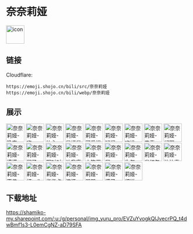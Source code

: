 # 奈奈莉娅
<img src="https://emoji.shojo.cn/bili/src/奈奈莉娅/icon.png" width="50" height="50" alt="icon">

## 链接
Cloudflare:
```
https://emoji.shojo.cn/bili/src/奈奈莉娅
https://emoji.shojo.cn/bili/webp/奈奈莉娅
```
## 展示
<img src="https://emoji.shojo.cn/bili/src/奈奈莉娅/奈奈莉娅-晚安.png" width="50" height="50" alt="奈奈莉娅-晚安">
<img src="https://emoji.shojo.cn/bili/src/奈奈莉娅/奈奈莉娅-嗨.png" width="50" height="50" alt="奈奈莉娅-嗨">
<img src="https://emoji.shojo.cn/bili/src/奈奈莉娅/奈奈莉娅-比心.png" width="50" height="50" alt="奈奈莉娅-比心">
<img src="https://emoji.shojo.cn/bili/src/奈奈莉娅/奈奈莉娅-是娅是娅.png" width="50" height="50" alt="奈奈莉娅-是娅是娅">
<img src="https://emoji.shojo.cn/bili/src/奈奈莉娅/奈奈莉娅-可爱捏.png" width="50" height="50" alt="奈奈莉娅-可爱捏">
<img src="https://emoji.shojo.cn/bili/src/奈奈莉娅/奈奈莉娅-疑问.png" width="50" height="50" alt="奈奈莉娅-疑问">
<img src="https://emoji.shojo.cn/bili/src/奈奈莉娅/奈奈莉娅-吃桃.png" width="50" height="50" alt="奈奈莉娅-吃桃">
<img src="https://emoji.shojo.cn/bili/src/奈奈莉娅/奈奈莉娅-恭喜.png" width="50" height="50" alt="奈奈莉娅-恭喜">
<img src="https://emoji.shojo.cn/bili/src/奈奈莉娅/奈奈莉娅-好耶.png" width="50" height="50" alt="奈奈莉娅-好耶">
<img src="https://emoji.shojo.cn/bili/src/奈奈莉娅/奈奈莉娅-摸摸.png" width="50" height="50" alt="奈奈莉娅-摸摸">
<img src="https://emoji.shojo.cn/bili/src/奈奈莉娅/奈奈莉娅-润了.png" width="50" height="50" alt="奈奈莉娅-润了">
<img src="https://emoji.shojo.cn/bili/src/奈奈莉娅/奈奈莉娅-啊对对.png" width="50" height="50" alt="奈奈莉娅-啊对对">
<img src="https://emoji.shojo.cn/bili/src/奈奈莉娅/奈奈莉娅-让我康康.png" width="50" height="50" alt="奈奈莉娅-让我康康">
<img src="https://emoji.shojo.cn/bili/src/奈奈莉娅/奈奈莉娅-小笨蛋.png" width="50" height="50" alt="奈奈莉娅-小笨蛋">
<img src="https://emoji.shojo.cn/bili/src/奈奈莉娅/奈奈莉娅-屑.png" width="50" height="50" alt="奈奈莉娅-屑">
<img src="https://emoji.shojo.cn/bili/src/奈奈莉娅/奈奈莉娅-生气.png" width="50" height="50" alt="奈奈莉娅-生气">
<img src="https://emoji.shojo.cn/bili/src/奈奈莉娅/奈奈莉娅-发红包.png" width="50" height="50" alt="奈奈莉娅-发红包">
<img src="https://emoji.shojo.cn/bili/src/奈奈莉娅/奈奈莉娅-沾沾喜气.png" width="50" height="50" alt="奈奈莉娅-沾沾喜气">
<img src="https://emoji.shojo.cn/bili/src/奈奈莉娅/奈奈莉娅-不值.png" width="50" height="50" alt="奈奈莉娅-不值">
<img src="https://emoji.shojo.cn/bili/src/奈奈莉娅/奈奈莉娅-打call.png" width="50" height="50" alt="奈奈莉娅-打call">
<img src="https://emoji.shojo.cn/bili/src/奈奈莉娅/奈奈莉娅-指指点点.png" width="50" height="50" alt="奈奈莉娅-指指点点">
<img src="https://emoji.shojo.cn/bili/src/奈奈莉娅/奈奈莉娅-流汗.png" width="50" height="50" alt="奈奈莉娅-流汗">
<img src="https://emoji.shojo.cn/bili/src/奈奈莉娅/奈奈莉娅-哭哭.png" width="50" height="50" alt="奈奈莉娅-哭哭">
<img src="https://emoji.shojo.cn/bili/src/奈奈莉娅/奈奈莉娅-摸了.png" width="50" height="50" alt="奈奈莉娅-摸了">
<img src="https://emoji.shojo.cn/bili/src/奈奈莉娅/奈奈莉娅-细说.png" width="50" height="50" alt="奈奈莉娅-细说">

## 下载地址

https://shamiko-my.sharepoint.com/:u:/g/personal/img_yuru_pro/EVZuYvogkQlJvecrPQ_t4dwBmf1s3-L0emCgNZ-aD79SFA